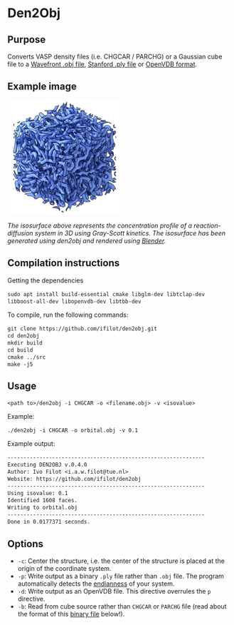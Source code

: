 # Den2Obj

## Purpose
Converts VASP density files (i.e. CHGCAR / PARCHG) or a Gaussian cube file to a [Wavefront .obj file](https://en.wikipedia.org/wiki/Wavefront_.obj_file), [Stanford .ply file](https://en.wikipedia.org/wiki/PLY_(file_format)) or [OpenVDB format](https://www.openvdb.org/).

## Example image
![3D Reaction-Diffusion system](img/reac_diff_3d_network_small.png)

*The isosurface above represents the concentration profile of a reaction-diffusion system in 3D using Gray-Scott kinetics. The isosurface has been generated using den2obj and rendered using [Blender](https://www.blender.org/).*

## Compilation instructions

Getting the dependencies
```
sudo apt install build-essential cmake libglm-dev libtclap-dev libboost-all-dev libopenvdb-dev libtbb-dev
```

To compile, run the following commands:
```
git clone https://github.com/ifilot/den2obj.git
cd den2obj
mkdir build
cd build
cmake ../src
make -j5
```

## Usage

```
<path to>/den2obj -i CHGCAR -o <filename.obj> -v <isovalue>
```

Example:
```
./den2obj -i CHGCAR -o orbital.obj -v 0.1
```

Example output:
```
--------------------------------------------------------------
Executing DEN2OBJ v.0.4.0
Author: Ivo Filot <i.a.w.filot@tue.nl>
Website: https://github.com/ifilot/den2obj
--------------------------------------------------------------
Using isovalue: 0.1
Identified 1608 faces.
Writing to orbital.obj
--------------------------------------------------------------
Done in 0.0177371 seconds.
```

## Options

* `-c`: Center the structure, i.e. the center of the structure is placed at the origin of the coordinate system.
* `-p`: Write output as a binary `.ply` file rather than `.obj` file. The program automatically detects the [endianness](https://en.wikipedia.org/wiki/Endianness) of your system.
* `-d`: Write output as an OpenVDB file. This directive overrules the `p` directive.
* `-b`: Read from cube source rather than `CHGCAR` or `PARCHG` file (read about the format of this [binary file](#binary-source) below!).
